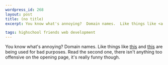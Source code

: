 ```yaml
--- 
wordpress_id: 268
layout: post
title: (no title)
excerpt: You know what's annoying?  Domain names.  Like things like <a href="http://www.serge.com/">this</a> and <a href="http://www.engelbot.com/">this</a> are being used for bad purposes.  Read the second one, there isn't anything too offensive on the opening page, it's really funny though.

tags: highschool friends web development
---
```


You know what's annoying?  Domain names.  Like things like <a href="http://www.serge.com/">this</a> and <a href="http://www.engelbot.com/">this</a> are being used for bad purposes.  Read the second one, there isn't anything too offensive on the opening page, it's really funny though.
